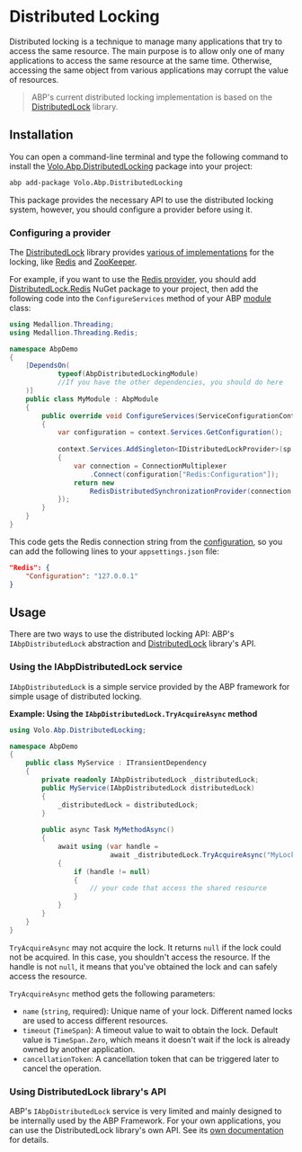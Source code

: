 # Distributed Locking
Distributed locking is a technique to manage many applications that try to access the same resource.
The main purpose is to allow only one of many applications to access the same resource at the same time.
Otherwise, accessing the same object from various applications may corrupt the value of resources. 

> ABP's current distributed locking implementation is based on the [DistributedLock](https://github.com/madelson/DistributedLock) library.

## Installation

You can open a command-line terminal and type the following command to install the [Volo.Abp.DistributedLocking](https://www.nuget.org/packages/Volo.Abp.DistributedLocking) package into your project:

````bash
abp add-package Volo.Abp.DistributedLocking
````

This package provides the necessary API to use the distributed locking system, however, you should configure a provider before using it.

### Configuring a provider

The [DistributedLock](https://github.com/madelson/DistributedLock) library provides [various of implementations](https://github.com/madelson/DistributedLock#implementations) for the locking, like [Redis](https://github.com/madelson/DistributedLock/blob/master/docs/DistributedLock.Redis.md) and [ZooKeeper](https://github.com/madelson/DistributedLock/blob/master/docs/DistributedLock.ZooKeeper.md).

For example, if you want to use the [Redis provider](https://github.com/madelson/DistributedLock/blob/master/docs/DistributedLock.Redis.md), you should add [DistributedLock.Redis](https://www.nuget.org/packages/DistributedLock.Redis) NuGet package to your project, then add the following code into the `ConfigureServices` method of your ABP [module](Module-Development-Basics.md) class:

````csharp
using Medallion.Threading;
using Medallion.Threading.Redis;

namespace AbpDemo
{
    [DependsOn(
            typeof(AbpDistributedLockingModule)
            //If you have the other dependencies, you should do here
    )]
    public class MyModule : AbpModule
    {
        public override void ConfigureServices(ServiceConfigurationContext context)
        {
            var configuration = context.Services.GetConfiguration();
        
            context.Services.AddSingleton<IDistributedLockProvider>(sp =>
            {
                var connection = ConnectionMultiplexer
                    .Connect(configuration["Redis:Configuration"]);
                return new 
                    RedisDistributedSynchronizationProvider(connection.GetDatabase());
            });
        }
    }
}
````

This code gets the Redis connection string from the [configuration](Configuration.md), so you can add the following lines to your `appsettings.json` file:

````json
"Redis": {
    "Configuration": "127.0.0.1"
}
````

## Usage

There are two ways to use the distributed locking API: ABP's `IAbpDistributedLock` abstraction and [DistributedLock](https://github.com/madelson/DistributedLock) library's API.

### Using the IAbpDistributedLock service

`IAbpDistributedLock` is a simple service provided by the ABP framework for simple usage of distributed locking.

**Example: Using the `IAbpDistributedLock.TryAcquireAsync` method**

````csharp
using Volo.Abp.DistributedLocking; 

namespace AbpDemo
{
    public class MyService : ITransientDependency
    {
        private readonly IAbpDistributedLock _distributedLock;
		public MyService(IAbpDistributedLock distributedLock)
        {
            _distributedLock = distributedLock;
        }
        
        public async Task MyMethodAsync()
        {
            await using (var handle = 
                         await _distributedLock.TryAcquireAsync("MyLockName"))
            {
                if (handle != null)
                {
                    // your code that access the shared resource
                }
            }   
        }
    }
}
````

`TryAcquireAsync` may not acquire the lock. It returns `null` if the lock could not be acquired. In this case, you shouldn't access the resource. If the handle is not `null`, it means that you've obtained the lock and can safely access the resource.

`TryAcquireAsync` method gets the following parameters:

* `name` (`string`, required): Unique name of your lock. Different named locks are used to access different resources.
* `timeout` (`TimeSpan`): A timeout value to wait to obtain the lock. Default value is `TimeSpan.Zero`, which means it doesn't wait if the lock is already owned by another application.
* `cancellationToken`: A cancellation token that can be triggered later to cancel the operation.

### Using DistributedLock library's API

ABP's `IAbpDistributedLock` service is very limited and mainly designed to be internally used by the ABP Framework. For your own applications, you can use the DistributedLock library's own API. See its [own documentation](https://github.com/madelson/DistributedLock) for details.
